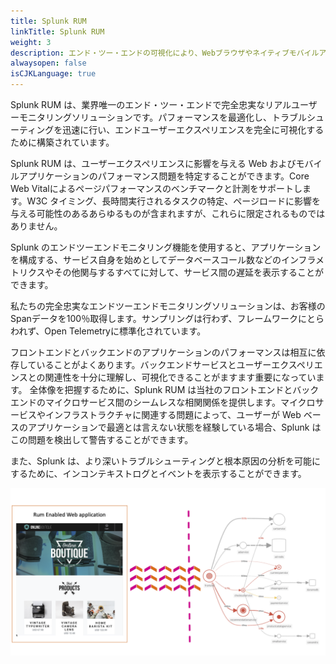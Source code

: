 ```yaml
---
title: Splunk RUM
linkTitle: Splunk RUM
weight: 3
description: エンド・ツー・エンドの可視化により、Webブラウザやネイティブモバイルアプリからバックエンドサービスに至るまで、顧客に影響を与える問題をピンポイントで特定することができます。
alwaysopen: false
isCJKLanguage: true
---
```


Splunk RUM は、業界唯一のエンド・ツー・エンドで完全忠実なリアルユーザーモニタリングソリューションです。パフォーマンスを最適化し、トラブルシューティングを迅速に行い、エンドユーザーエクスペリエンスを完全に可視化するために構築されています。

Splunk RUM は、ユーザーエクスペリエンスに影響を与える Web およびモバイルアプリケーションのパフォーマンス問題を特定することができます。Core Web Vitalによるページパフォーマンスのベンチマークと計測をサポートします。W3C タイミング、長時間実行されるタスクの特定、ページロードに影響を与える可能性のあるあらゆるものが含まれますが、これらに限定されるものではありません。

Splunk のエンドツーエンドモニタリング機能を使用すると、アプリケーションを構成する、サービス自身を始めとしてデータベースコール数などのインフラメトリクスやその他関与するすべてに対して、サービス間の遅延を表示することができます。

私たちの完全忠実なエンドツーエンドモニタリングソリューションは、お客様のSpanデータを100％取得します。サンプリングは行わず、フレームワークにとらわれず、Open Telemetryに標準化されています。

フロントエンドとバックエンドのアプリケーションのパフォーマンスは相互に依存していることがよくあります。バックエンドサービスとユーザーエクスペリエンスとの関連性を十分に理解し、可視化できることがますます重要になっています。
全体像を把握するために、Splunk RUM は当社のフロントエンドとバックエンドのマイクロサービス間のシームレスな相関関係を提供します。マイクロサービスやインフラストラクチャに関連する問題によって、ユーザーが Web ベースのアプリケーションで最適とは言えない状態を経験している場合、Splunk はこの問題を検出して警告することができます。

また、Splunk は、より深いトラブルシューティングと根本原因の分析を可能にするために、インコンテキストログとイベントを表示することができます。

![Architecture Overview](images/rum-architecture.png)
